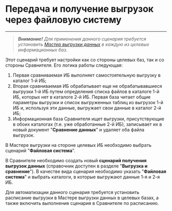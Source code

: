# Передача и получение выгрузок через файловую систему
---
> ***Внимание!** Для применения данного сценария требуется установить [Мастер выгрузки данных](wizard-install.md) в каждую из целевых информационных баз.*

Этот сценарий требует настройки как со стороны целевых баз, так и со стороны Сравнителя. Его логика работы следующая:

1. Первая сравниваемая ИБ выполняет самостоятельную выгрузку в каталог 1-й ИБ;
2. Вторая сравниваемая ИБ обрабатывает еще не обрабатывавшиеся выгрузки 1-й ИБ путем определения списка файлов в каталоге 1-й ИБ, которых нет в каталоге 2-й ИБ. Первая база читает общие параметры выгрузки и список выгруженных таблиц из выгрузок 1-й ИБ и, используя эти данные, выгружает свои данные в каталог 2-й ИБ;
3. Информационная база Сравнителя ищет выгрузки, присутствующие в обоих каталогах (т.е. уже обработанные 2-й ИБ), записывает их в новый документ "**Сравнение данных**" и удаляет оба файла выгрузок.

В Мастере выгрузки на стороне целевых ИБ необходимо выбрать сценарий "**Файловая система**".

В Сравнителе необходимо создать новый **сценарий получения выгрузок данных** (справочник доступен в разделе "**Выгрузка и сравнение**"). В качестве вида сценария необходимо указать "**Файловая система**" и выбрать каталоги, в которые выгружают данные 1-я и 2-я ИБ.

Для автоматизации данного сценария требуется установить расписание выгрузки в Мастере выгрузки данных в целевых базах, а также включить выполнение сценария в Сравнителе по расписанию.